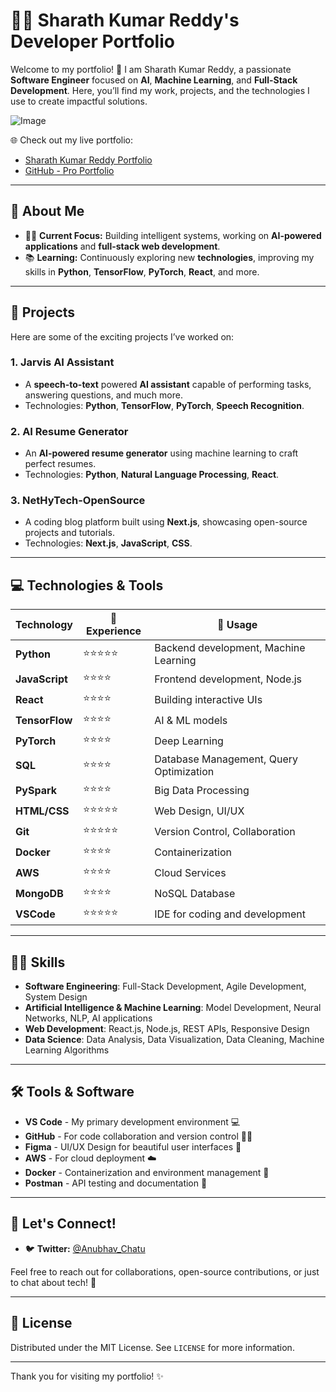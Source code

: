 # 👨‍💻 Sharath Kumar Reddy's Developer Portfolio

Welcome to my portfolio! 🚀 I am Sharath Kumar Reddy, a passionate **Software Engineer** focused on **AI**, **Machine Learning**, and **Full-Stack Development**. Here, you’ll find my work, projects, and the technologies I use to create impactful solutions.

![Image](c:\Users\user\Downloads\screencapture-localhost-3002-2025-04-09-01_22_29.png)

🌐 Check out my live portfolio:
- [Sharath Kumar Reddy Portfolio](https://sharathkumar.netlify.app/)
- [GitHub - Pro Portfolio](https://github.com/sharath-66b6/Portfolio.git)

---

## 📖 About Me

- 🧑‍💻 **Current Focus:** Building intelligent systems, working on **AI-powered applications** and **full-stack web development**.
- 📚 **Learning:** Continuously exploring new **technologies**, improving my skills in **Python**, **TensorFlow**, **PyTorch**, **React**, and more.
<!-- - 🎥 **YouTube Channel:** [Sharath Kumar Reddy](https://www.youtube.com/channel/UCzQwWwpTnVOu8zKfPTrQw2A) – 5.5K Subscribers, focusing on **AI**, **Software Engineering**, and **Tech Tutorials**. -->

---

## 🚀 Projects

Here are some of the exciting projects I’ve worked on:

### 1. **Jarvis AI Assistant**
- A **speech-to-text** powered **AI assistant** capable of performing tasks, answering questions, and much more.
- Technologies: **Python**, **TensorFlow**, **PyTorch**, **Speech Recognition**.

### 2. **AI Resume Generator**
- An **AI-powered resume generator** using machine learning to craft perfect resumes.
- Technologies: **Python**, **Natural Language Processing**, **React**.

### 3. **NetHyTech-OpenSource**
- A coding blog platform built using **Next.js**, showcasing open-source projects and tutorials.
- Technologies: **Next.js**, **JavaScript**, **CSS**.

---

## 💻 Technologies & Tools

| Technology          | 💼 Experience | 🔧 Usage                                    |
|---------------------|---------------|---------------------------------------------|
| **Python**          | ⭐⭐⭐⭐⭐         | Backend development, Machine Learning      |
| **JavaScript**      | ⭐⭐⭐⭐          | Frontend development, Node.js              |
| **React**           | ⭐⭐⭐⭐          | Building interactive UIs                   |
| **TensorFlow**      | ⭐⭐⭐⭐          | AI & ML models                              |
| **PyTorch**         | ⭐⭐⭐⭐          | Deep Learning                              |
| **SQL**             | ⭐⭐⭐⭐          | Database Management, Query Optimization    |
| **PySpark**         | ⭐⭐⭐⭐          | Big Data Processing                        |
| **HTML/CSS**        | ⭐⭐⭐⭐⭐         | Web Design, UI/UX                          |
| **Git**             | ⭐⭐⭐⭐⭐         | Version Control, Collaboration             |
| **Docker**          | ⭐⭐⭐⭐          | Containerization                           |
| **AWS**             | ⭐⭐⭐⭐          | Cloud Services                             |
| **MongoDB**         | ⭐⭐⭐⭐          | NoSQL Database                             |
| **VSCode**          | ⭐⭐⭐⭐⭐         | IDE for coding and development             |

---

## 🧑‍💻 Skills

- **Software Engineering**: Full-Stack Development, Agile Development, System Design
- **Artificial Intelligence & Machine Learning**: Model Development, Neural Networks, NLP, AI applications
- **Web Development**: React.js, Node.js, REST APIs, Responsive Design
- **Data Science**: Data Analysis, Data Visualization, Data Cleaning, Machine Learning Algorithms

---

## 🛠️ Tools & Software

- **VS Code** - My primary development environment 💻
- **GitHub** - For code collaboration and version control 🧑‍💻
- **Figma** - UI/UX Design for beautiful user interfaces 🎨
- **AWS** - For cloud deployment ☁️
- **Docker** - Containerization and environment management 🐳
- **Postman** - API testing and documentation 📡

---

## 💬 Let's Connect!

- 🐦 **Twitter:** [@Anubhav_Chatu](https://x.com/Sharath56567820)

Feel free to reach out for collaborations, open-source contributions, or just to chat about tech! 🚀

---

## 📂 License

Distributed under the MIT License. See `LICENSE` for more information.

---

Thank you for visiting my portfolio! ✨

